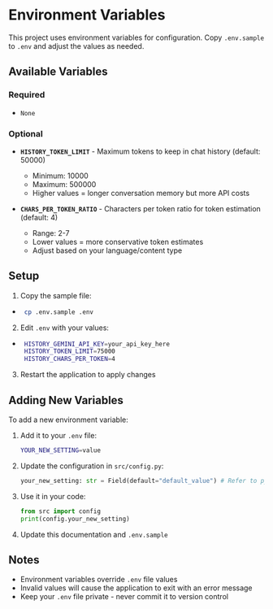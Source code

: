 # Environment Variables

This project uses environment variables for configuration. Copy `.env.sample` to `.env` and adjust the values as needed.

## Available Variables

### Required

- `None`

### Optional

- **`HISTORY_TOKEN_LIMIT`** - Maximum tokens to keep in chat history (default: 50000)

  - Minimum: 10000
  - Maximum: 500000
  - Higher values = longer conversation memory but more API costs

- **`CHARS_PER_TOKEN_RATIO`** - Characters per token ratio for token estimation (default: 4)
  - Range: 2-7
  - Lower values = more conservative token estimates
  - Adjust based on your language/content type

## Setup

1. Copy the sample file:

- ```bash
   cp .env.sample .env
  ```

2. Edit `.env` with your values:

- ```bash
   HISTORY_GEMINI_API_KEY=your_api_key_here
   HISTORY_TOKEN_LIMIT=75000
   HISTORY_CHARS_PER_TOKEN=4
  ```

3. Restart the application to apply changes

## Adding New Variables

To add a new environment variable:

1. Add it to your `.env` file:

   ```bash
   YOUR_NEW_SETTING=value
   ```

2. Update the configuration in `src/config.py`:

   ```python
   your_new_setting: str = Field(default="default_value") # Refer to pydantic-settings documentation for help
   ```

3. Use it in your code:

   ```python
   from src import config
   print(config.your_new_setting)
   ```

4. Update this documentation and `.env.sample`

## Notes

- Environment variables override `.env` file values
- Invalid values will cause the application to exit with an error message
- Keep your `.env` file private - never commit it to version control
